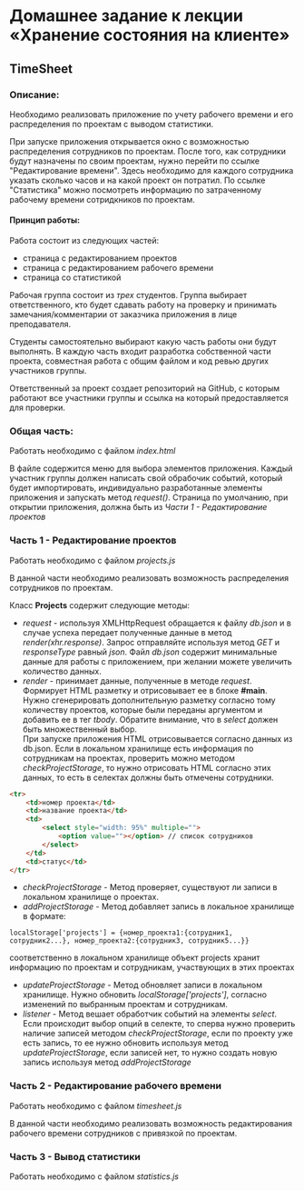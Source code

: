 # Домашнее задание к лекции «Хранение состояния на клиенте»
## TimeSheet
### Описание:
Необходимо реализовать приложение по учету рабочего времени и его распределения по проектам с выводом статистики.

При запуске приложения открывается окно с возможностью распределения сотрудников по проектам. После того, как сотрудники 
будут назначены по своим проектам, нужно перейти по ссылке "Редактирование времени". Здесь необходимо для каждого сотрудника
указать сколько часов и на какой проект он потратил. По ссылке "Статистика" можно посмотреть информацию по затраченному
рабочему времени сотридкников по проектам.

#### Принцип работы:
Работа состоит из следующих частей:
- страница с редактированием проектов 
- страница с редактированием рабочего времени
- страница со статистикой

Рабочая группа состоит из *трех* студентов. Группа выбирает ответственного, кто будет сдавать работу на проверку
и принимать замечания/комментарии от заказчика приложения в лице преподавателя. 

Студенты самостоятельно выбирают какую часть работы они будут выполнять. В каждую часть входит разработка собственной
части проекта, совместная работа с общим файлом и код ревью других участников группы. 

Ответственный за проект создает репозиторий на GitHub, с которым работают все участники группы и ссылка на который 
предоставляется для проверки. 

### Общая часть:
Работать необходимо с файлом *index.html*

В файле содержится меню для выбора элементов приложения. Каждый участник группы должен написать свой обрабочик событий,
который будет импортировать, индивидуально разработанные элементы приложения и запускать метод *request()*. 
Страница по умолчанию, при открытии приложения, должна быть из *Части 1 - Редактирование проектов*

### Часть 1 - Редактирование проектов
Работать необходимо с файлом *projects.js*

В данной части необходимо реализовать возможность распределения сотрудников по проектам.

Класс **Projects** содержит следующие методы:

- *request* - используя XMLHttpRequest обращается к файлу *db.json* и в случае успеха передает полученные данные 
в метод *render(xhr.response)*. Запрос отправляйте используя метод *GET* и *responseType* равный *json*.
Файл *db.json* содержит минимальные данные для работы с приложением, при желании можете увеличить количество данных. 
- *render* - принимает данные, полученные в методе *request*. Формирует HTML разметку и отрисовывает ее в блоке **#main**. 
Нужно сгенерировать дополнительную разметку согласно тому количеству проектов, которые были переданы аргументом и 
добавить ее в тег *tbody*. Обратите внимание, что в *select* должен быть множественный выбор.  
При запуске приложения HTML отрисовывается согласно данных из db.json. Если в локальном хранилище есть информация 
по сотрудникам на проектах, проверить можно методом *checkProjectStorage*, то нужно отрисовать HTML согласно этих 
данных, то есть в селектах должны быть отмечены сотрудники.
```html
<tr>
    <td>номер проекта</td>
    <td>название проекта</td>
    <td>
        <select style="width: 95%" multiple="">
            <option value=""></option> // список сотрудников
        </select>
    </td>
    <td>статус</td>
</tr>
```
- *checkProjectStorage* - Метод проверяет, существуют ли записи в локальном хранилище о проектах.
- *addProjectStorage* - Метод добавляет запись в локальное хранилище в формате:
```
localStorage['projects'] = {номер_проекта1:{сотрудник1, сотрудник2...}, номер_проекта2:{сотрудник3, сотрудник5...}}
``` 
соответственно в локальном хранилище объект projects хранит информацию по проектам и сотрудникам, 
участвующих в этих проектах
- *updateProjectStorage* - Метод обновляет записи в локальном хранилище. Нужно обновить *localStorage['projects']*, 
согласно изменений по выбранным проектам и сотрудникам.
- *listener* - Метод вешает обработчик событий на элементы *select*. Если происходит выбор опций в селекте, то сперва 
нужно проверить наличие записей методом *checkProjectStorage*, если по проекту уже есть запись, то ее нужно обновить 
используя метод *updateProjectStorage*, если записей нет, то нужно создать новую запись используя метод *addProjectStorage*

### Часть 2 - Редактирование рабочего времени
Работать необходимо с файлом *timesheet.js*

В данной части необходимо реализовать возможность редактирования рабочего времени сотрудников с привязкой по проектам.

### Часть 3 - Вывод статистики
Работать необходимо с файлом *statistics.js*


